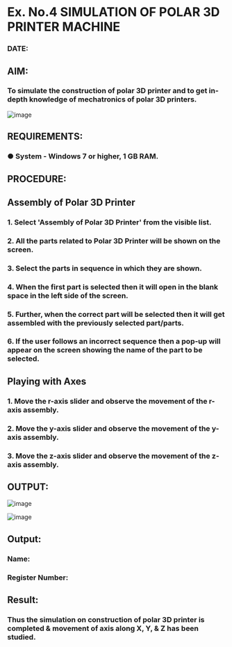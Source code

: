 # Ex. No.4 SIMULATION OF POLAR 3D PRINTER MACHINE

### DATE: 

## AIM:
### To simulate the construction of polar 3D printer and to get in-depth knowledge of mechatronics of polar 3D printers.

![image](https://github.com/Sellakumar1987/Ex.-No.-4---SIMULATION-OF-POLAR-3D-PRINTER-MACHINE/assets/113594316/b551f195-9877-49a2-99bb-a9efcfb3381a)

## REQUIREMENTS:
### ●	System - Windows 7 or higher, 1 GB RAM.

## PROCEDURE:

## Assembly of Polar 3D Printer
### 1.	Select 'Assembly of Polar 3D Printer' from the visible list.
### 2.	All the parts related to Polar 3D Printer will be shown on the screen.
### 3.	Select the parts in sequence in which they are shown.
### 4.	When the first part is selected then it will open in the blank space in the left side of the screen.
### 5.	Further, when the correct part will be selected then it will get assembled with the previously selected part/parts.
### 6.	If the user follows an incorrect sequence then a pop-up will appear on the screen showing the name of the part to be selected.

## Playing with Axes
### 1.	Move the r-axis slider and observe the movement of the r-axis assembly.
### 2.	Move the y-axis slider and observe the movement of the y-axis assembly.
### 3.	Move the z-axis slider and observe the movement of the z-axis assembly.

## OUTPUT:

![image](https://github.com/Abishai95141/Ex.-No.-4---SIMULATION-OF-POLAR-3D-PRINTER-MACHINE/assets/139335314/c66a0400-394e-4de9-90c8-f8b6588145f3)


![image](https://github.com/Sellakumar1987/Ex.-No.-4---SIMULATION-OF-POLAR-3D-PRINTER-MACHINE/assets/113594316/88273b69-4e7d-4f42-9115-fb07ac22e4ec)

## Output:

### Name:
### Register Number:

## Result: 
### Thus the simulation on construction of polar 3D printer is completed & movement of axis along X, Y, & Z has been studied.
